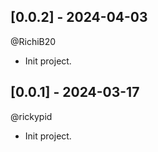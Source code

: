 ## [0.0.2] - 2024-04-03

@RichiB20

* Init project.

## [0.0.1] - 2024-03-17

@rickypid

* Init project.
